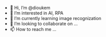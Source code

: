 - 👋 Hi, I’m @dioukem
- 👀 I’m interested in AI, RPA
- 🌱 I’m currently learning image recognization
- 💞️ I’m looking to collaborate on ...
- 📫 How to reach me ...

<!---
dioukem/dioukem is a ✨ special ✨ repository because its `README.md` (this file) appears on your GitHub profile.
You can click the Preview link to take a look at your changes.
--->
